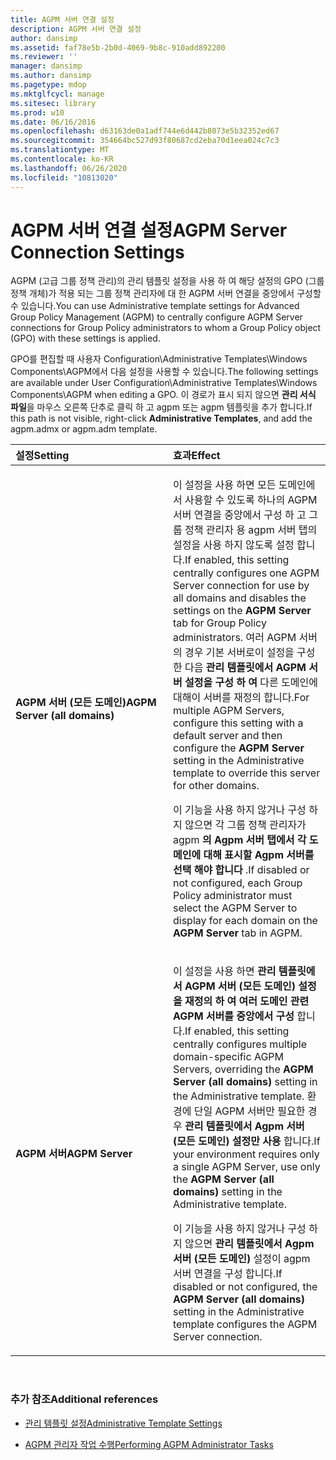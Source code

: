 ```yaml
---
title: AGPM 서버 연결 설정
description: AGPM 서버 연결 설정
author: dansimp
ms.assetid: faf78e5b-2b0d-4069-9b8c-910add892200
ms.reviewer: ''
manager: dansimp
ms.author: dansimp
ms.pagetype: mdop
ms.mktglfcycl: manage
ms.sitesec: library
ms.prod: w10
ms.date: 06/16/2016
ms.openlocfilehash: d63163de0a1adf744e6d442b8073e5b32352ed67
ms.sourcegitcommit: 354664bc527d93f80687cd2eba70d1eea024c7c3
ms.translationtype: MT
ms.contentlocale: ko-KR
ms.lasthandoff: 06/26/2020
ms.locfileid: "10813020"
---
```

# <span data-ttu-id="8cba1-103">AGPM 서버 연결 설정</span><span class="sxs-lookup"><span data-stu-id="8cba1-103">AGPM Server Connection Settings</span></span>


<span data-ttu-id="8cba1-104">AGPM (고급 그룹 정책 관리)의 관리 템플릿 설정을 사용 하 여 해당 설정의 GPO (그룹 정책 개체)가 적용 되는 그룹 정책 관리자에 대 한 AGPM 서버 연결을 중앙에서 구성할 수 있습니다.</span><span class="sxs-lookup"><span data-stu-id="8cba1-104">You can use Administrative template settings for Advanced Group Policy Management (AGPM) to centrally configure AGPM Server connections for Group Policy administrators to whom a Group Policy object (GPO) with these settings is applied.</span></span>

<span data-ttu-id="8cba1-105">GPO를 편집할 때 사용자 Configuration\\Administrative Templates\\Windows Components\\AGPM에서 다음 설정을 사용할 수 있습니다.</span><span class="sxs-lookup"><span data-stu-id="8cba1-105">The following settings are available under User Configuration\\Administrative Templates\\Windows Components\\AGPM when editing a GPO.</span></span> <span data-ttu-id="8cba1-106">이 경로가 표시 되지 않으면 **관리 서식 파일**을 마우스 오른쪽 단추로 클릭 하 고 agpm 또는 agpm 템플릿을 추가 합니다.</span><span class="sxs-lookup"><span data-stu-id="8cba1-106">If this path is not visible, right-click **Administrative Templates**, and add the agpm.admx or agpm.adm template.</span></span>

<table>
<colgroup>
<col width="50%" />
<col width="50%" />
</colgroup>
<thead>
<tr class="header">
<th align="left"><span data-ttu-id="8cba1-107">설정</span><span class="sxs-lookup"><span data-stu-id="8cba1-107">Setting</span></span></th>
<th align="left"><span data-ttu-id="8cba1-108">효과</span><span class="sxs-lookup"><span data-stu-id="8cba1-108">Effect</span></span></th>
</tr>
</thead>
<tbody>
<tr class="odd">
<td align="left"><p><strong><span data-ttu-id="8cba1-109">AGPM 서버 (모든 도메인)</span><span class="sxs-lookup"><span data-stu-id="8cba1-109">AGPM Server (all domains)</span></span></strong></p></td>
<td align="left"><p><span data-ttu-id="8cba1-110">이 설정을 사용 하면 모든 도메인에서 사용할 수 있도록 하나의 AGPM 서버 연결을 중앙에서 구성 하 고 <strong> </strong> 그룹 정책 관리자 용 agpm 서버 탭의 설정을 사용 하지 않도록 설정 합니다.</span><span class="sxs-lookup"><span data-stu-id="8cba1-110">If enabled, this setting centrally configures one AGPM Server connection for use by all domains and disables the settings on the <strong>AGPM Server</strong> tab for Group Policy administrators.</span></span> <span data-ttu-id="8cba1-111">여러 AGPM 서버의 경우 기본 서버로이 설정을 구성한 다음 <strong> 관리 템플릿에서 AGPM 서버 설정을 구성 하 여 </strong> 다른 도메인에 대해이 서버를 재정의 합니다.</span><span class="sxs-lookup"><span data-stu-id="8cba1-111">For multiple AGPM Servers, configure this setting with a default server and then configure the <strong>AGPM Server</strong> setting in the Administrative template to override this server for other domains.</span></span></p>
<p><span data-ttu-id="8cba1-112">이 기능을 사용 하지 않거나 구성 하지 않으면 각 그룹 정책 관리자가 agpm <strong> 의 Agpm 서버 탭에서 각 도메인에 대해 표시할 Agpm 서버를 선택 해야 합니다 </strong> .</span><span class="sxs-lookup"><span data-stu-id="8cba1-112">If disabled or not configured, each Group Policy administrator must select the AGPM Server to display for each domain on the <strong>AGPM Server</strong> tab in AGPM.</span></span></p></td>
</tr>
<tr class="even">
<td align="left"><p><strong><span data-ttu-id="8cba1-113">AGPM 서버</span><span class="sxs-lookup"><span data-stu-id="8cba1-113">AGPM Server</span></span></strong></p></td>
<td align="left"><p><span data-ttu-id="8cba1-114">이 설정을 사용 하면 <strong> 관리 템플릿에서 AGPM 서버 (모든 도메인) 설정을 재정의 하 여 여러 도메인 관련 AGPM 서버를 중앙에서 구성 </strong> 합니다.</span><span class="sxs-lookup"><span data-stu-id="8cba1-114">If enabled, this setting centrally configures multiple domain-specific AGPM Servers, overriding the <strong>AGPM Server (all domains)</strong> setting in the Administrative template.</span></span> <span data-ttu-id="8cba1-115">환경에 단일 AGPM 서버만 필요한 경우 <strong> 관리 템플릿에서 Agpm 서버 (모든 도메인) 설정만 사용 </strong> 합니다.</span><span class="sxs-lookup"><span data-stu-id="8cba1-115">If your environment requires only a single AGPM Server, use only the <strong>AGPM Server (all domains)</strong> setting in the Administrative template.</span></span></p>
<p><span data-ttu-id="8cba1-116">이 기능을 사용 하지 않거나 구성 하지 않으면 <strong> 관리 템플릿에서 Agpm 서버 (모든 도메인) </strong> 설정이 agpm 서버 연결을 구성 합니다.</span><span class="sxs-lookup"><span data-stu-id="8cba1-116">If disabled or not configured, the <strong>AGPM Server (all domains)</strong> setting in the Administrative template configures the AGPM Server connection.</span></span></p></td>
</tr>
</tbody>
</table>

 

### <span data-ttu-id="8cba1-117">추가 참조</span><span class="sxs-lookup"><span data-stu-id="8cba1-117">Additional references</span></span>

-   [<span data-ttu-id="8cba1-118">관리 템플릿 설정</span><span class="sxs-lookup"><span data-stu-id="8cba1-118">Administrative Template Settings</span></span>](administrative-template-settings.md)

-   [<span data-ttu-id="8cba1-119">AGPM 관리자 작업 수행</span><span class="sxs-lookup"><span data-stu-id="8cba1-119">Performing AGPM Administrator Tasks</span></span>](performing-agpm-administrator-tasks.md)

 

 





